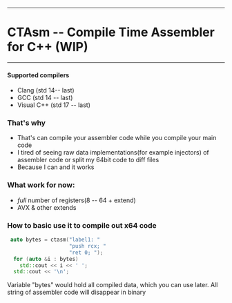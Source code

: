 ----
# CTAsm -- Compile Time Assembler for C++ (WIP)
----
#### Supported compilers
* Clang (std 14-- last)
* GCC (std 14 -- last) 
* Visual C++ (std 17 -- last)

### That's why
* That's can compile your assembler code while you compile your main code 
* I tired of seeing raw data implementations(for example injectors) of assembler code or split my 64bit code to diff files
* Because I can and it works

### What work for now:
* *full* number of registers(8 -- 64 + extend)
* AVX & other extends
### How to basic use it to compile out x64 code 
``` c++
 auto bytes = ctasm("label1: "
                    "push rcx; "
                    "ret 0; ");
  for (auto &i : bytes)
    std::cout << i << ' ';
  std::cout << '\n';
```
Variable "bytes" would hold all compiled data, which you can use later. 
All string of assembler code will disappear in binary
